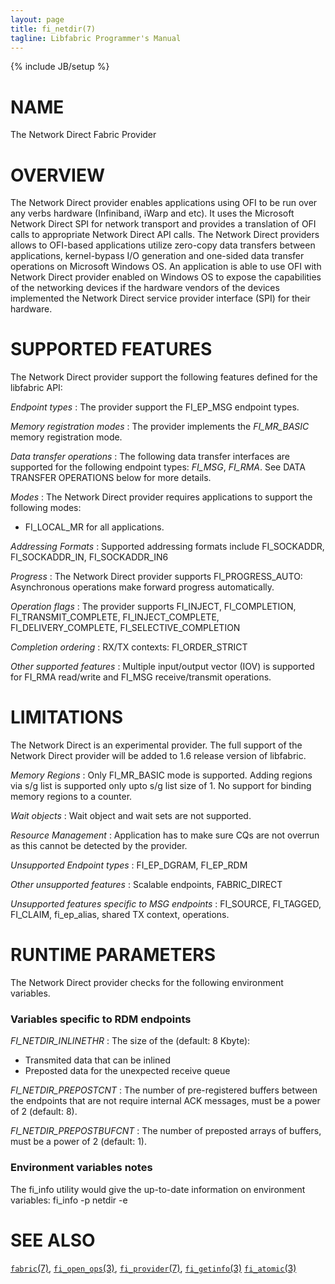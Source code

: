 ```yaml
---
layout: page
title: fi_netdir(7)
tagline: Libfabric Programmer's Manual
---
```

{% include JB/setup %}

# NAME

The Network Direct Fabric Provider

# OVERVIEW

The Network Direct provider enables applications using OFI to be run over
any verbs hardware (Infiniband, iWarp and etc). It uses the Microsoft Network
Direct SPI for network transport and provides a translation of OFI calls to
appropriate Network Direct API calls.
The Network Direct providers allows to OFI-based applications utilize
zero-copy data transfers between applications, kernel-bypass I/O generation and
one-sided data transfer operations on Microsoft Windows OS.
An application is able to use OFI with Network Direct provider enabled on
Windows OS to expose the capabilities of the networking devices if the hardware
vendors of the devices implemented the Network Direct service provider interface
(SPI) for their hardware.

# SUPPORTED FEATURES

The Network Direct provider support the following features defined for the
libfabric API:

*Endpoint types*
: The provider support the FI_EP_MSG endpoint types.

*Memory registration modes*
: The provider implements the *FI_MR_BASIC* memory registration mode.

*Data transfer operations*
: The following data transfer interfaces are supported for the following
  endpoint types: *FI_MSG*, *FI_RMA*.  See DATA TRANSFER OPERATIONS below
  for more details.

*Modes*
: The Network Direct provider requires applications to support
  the following modes:
  * FI_LOCAL_MR for all applications.

*Addressing Formats*
: Supported addressing formats include FI_SOCKADDR, FI_SOCKADDR_IN, FI_SOCKADDR_IN6

*Progress*
: The Network Direct provider supports FI_PROGRESS_AUTO: Asynchronous operations
  make forward progress automatically.

*Operation flags*
: The provider supports FI_INJECT, FI_COMPLETION, FI_TRANSMIT_COMPLETE,
  FI_INJECT_COMPLETE, FI_DELIVERY_COMPLETE, FI_SELECTIVE_COMPLETION

*Completion ordering*
: RX/TX contexts: FI_ORDER_STRICT

*Other supported features*
: Multiple input/output vector (IOV) is supported for FI_RMA read/write and
  FI_MSG receive/transmit operations.

# LIMITATIONS

The Network Direct is an experimental provider. The full support of the Network
Direct provider will be added to 1.6 release version of libfabric.

*Memory Regions*
: Only FI_MR_BASIC mode is supported. Adding regions via s/g list is
  supported only upto s/g list size of 1. No support for binding memory
  regions to a counter.

*Wait objects*
: Wait object and wait sets are not supported.

*Resource Management*
: Application has to make sure CQs are not overrun as this cannot be detected
  by the provider.

*Unsupported Endpoint types*
: FI_EP_DGRAM, FI_EP_RDM

*Other unsupported features*
: Scalable endpoints, FABRIC_DIRECT

*Unsupported features specific to MSG endpoints*
: FI_SOURCE, FI_TAGGED, FI_CLAIM, fi_ep_alias, shared TX context, operations.

# RUNTIME PARAMETERS

The Network Direct provider checks for the following environment variables.

### Variables specific to RDM endpoints

*FI_NETDIR_INLINETHR*
: The size of the (default: 8 Kbyte):
  * Transmited data that can be inlined
  * Preposted data for the unexpected receive queue

*FI_NETDIR_PREPOSTCNT*
: The number of pre-registered buffers between the endpoints that are not require
  internal ACK messages, must be a power of 2 (default: 8).

*FI_NETDIR_PREPOSTBUFCNT*
: The number of preposted arrays of buffers, must be a power of 2 (default: 1).

### Environment variables notes
The fi_info utility would give the up-to-date information on environment variables:
fi_info -p netdir -e

# SEE ALSO

[`fabric`(7)](fabric.7.html),
[`fi_open_ops`(3)](fi_open_ops.3.html),
[`fi_provider`(7)](fi_provider.7.html),
[`fi_getinfo`(3)](fi_getinfo.3.html)
[`fi_atomic`(3)](fi_atomic.3.html)